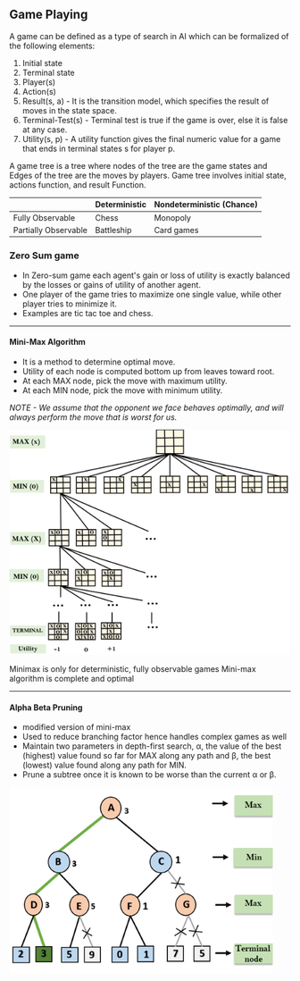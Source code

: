 ## Game Playing

A game can be defined as a type of search in AI which can be formalized of the following elements:
1. Initial state
2. Terminal state
2. Player(s)
3. Action(s)
4. Result(s, a) - It is the transition model, which specifies the result of moves in the state space.
5. Terminal-Test(s) - Terminal test is true if the game is over, else it is false at any case. 
6. Utility(s, p) - A utility function gives the final numeric value for a game that ends in terminal states s for player p.

A game tree is a tree where nodes of the tree are the game states and Edges of the tree are the moves by players. Game tree involves initial state, actions function, and result Function.

|       | Deterministic | Nondeterministic (Chance) |
| ----- | -------- | -------- |
| Fully Observable |        Chess  |       Monopoly   |
| Partially Observable |      Battleship    |       Card games   |

### Zero Sum game
- In Zero-sum game each agent's gain or loss of utility is exactly balanced by the losses or gains of utility of another agent.  
- One player of the game tries to maximize one single value, while other player tries to minimize it.
- Examples are tic tac toe and chess.
---
#### Mini-Max Algorithm
- It is a method to determine optimal move.  
- Utility of each node is computed bottom up from leaves toward root.  
- At each MAX node, pick the move with maximum utility.  
- At each MIN node, pick the move with minimum utility.  

*NOTE - We assume that the opponent we face behaves optimally, and will always perform the move that is worst for us.*

![img](assets/mini-max.png)

Minimax is only for deterministic, fully observable games
Mini-max algorithm is complete and optimal

---

#### Alpha Beta Pruning
- modified version of mini-max
- Used to reduce branching factor hence handles complex games as well 
- Maintain two parameters in depth-first search, α, the value of the best (highest) value found so far for MAX along any path and β, the best (lowest) value found along any path for MIN.
- Prune a subtree once it is known to be worse than the current α or β.

![img](assets/alpha-beta-pruning-steps.png)
